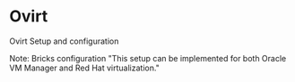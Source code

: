 # Ovirt
Ovirt Setup and configuration

Note: Bricks configuration
"This setup can be implemented for both Oracle VM Manager and Red Hat virtualization."
